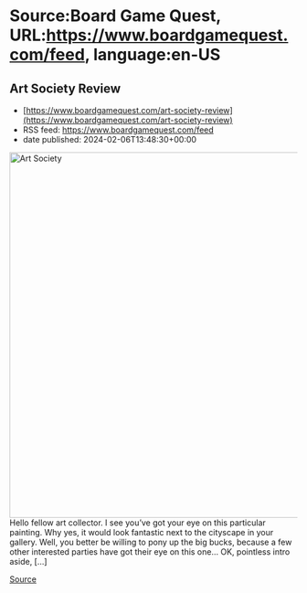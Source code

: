 # Source:Board Game Quest, URL:https://www.boardgamequest.com/feed, language:en-US

## Art Society Review
 - [https://www.boardgamequest.com/art-society-review](https://www.boardgamequest.com/art-society-review)
 - RSS feed: https://www.boardgamequest.com/feed
 - date published: 2024-02-06T13:48:30+00:00

<img alt="Art Society" class="webfeedsFeaturedVisual not-transparent wp-post-image" height="640" src="https://www.boardgamequest.com/wp-content/uploads/2024/01/Art-Society-1024x1024.webp" width="640" />Hello fellow art collector. I see you&#8217;ve got your eye on this particular painting. Why yes, it would look fantastic next to the cityscape in your gallery. Well, you better be willing to pony up the big bucks, because a few other interested parties have got their eye on this one&#8230; OK, pointless intro aside, [&#8230;]
<p><a href="https://www.boardgamequest.com/art-society-review/" rel="nofollow">Source</a></p>

